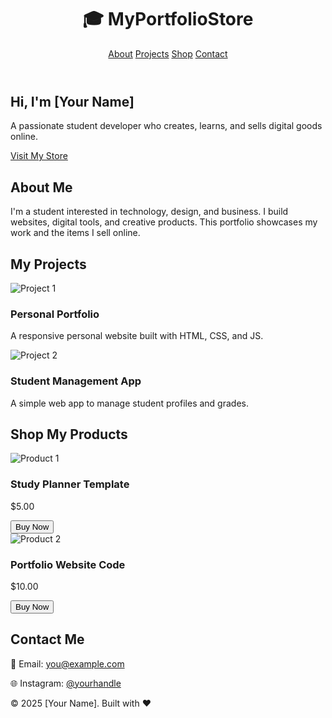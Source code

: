 <!DOCTYPE html>
<html lang="en">
<head>
  <meta charset="UTF-8" />
  <meta name="viewport" content="width=device-width, initial-scale=1.0" />
  <title>Student Portfolio | Online Store</title>
  <link rel="stylesheet" href="style.css" />
</head>
<body>
  <!-- Header -->
  <header>
    <h1 class="logo">🎓 MyPortfolioStore</h1>
    <nav>
      <a href="#about">About</a>
      <a href="#projects">Projects</a>
      <a href="#shop">Shop</a>
      <a href="#contact">Contact</a>
    </nav>
  </header>

  <!-- Hero Section -->
  <section class="hero">
    <div class="hero-text">
      <h2>Hi, I'm <span>[Your Name]</span></h2>
      <p>A passionate student developer who creates, learns, and sells digital goods online.</p>
      <a href="#shop" class="btn">Visit My Store</a>
    </div>
  </section>

  <!-- About -->
  <section id="about" class="section">
    <h2>About Me</h2>
    <p>
      I'm a student interested in technology, design, and business. 
      I build websites, digital tools, and creative products. 
      This portfolio showcases my work and the items I sell online.
    </p>
  </section>

  <!-- Projects -->
  <section id="projects" class="section">
    <h2>My Projects</h2>
    <div class="grid">
      <div class="card">
        <img src="https://via.placeholder.com/300x200" alt="Project 1">
        <h3>Personal Portfolio</h3>
        <p>A responsive personal website built with HTML, CSS, and JS.</p>
      </div>
      <div class="card">
        <img src="https://via.placeholder.com/300x200" alt="Project 2">
        <h3>Student Management App</h3>
        <p>A simple web app to manage student profiles and grades.</p>
      </div>
    </div>
  </section>

  <!-- Shop Section -->
  <section id="shop" class="section">
    <h2>Shop My Products</h2>
    <div class="grid">
      <div class="product">
        <img src="https://via.placeholder.com/200" alt="Product 1">
        <h3>Study Planner Template</h3>
        <p>$5.00</p>
        <button class="buy-btn">Buy Now</button>
      </div>
      <div class="product">
        <img src="https://via.placeholder.com/200" alt="Product 2">
        <h3>Portfolio Website Code</h3>
        <p>$10.00</p>
        <button class="buy-btn">Buy Now</button>
      </div>
    </div>
  </section>

  <!-- Contact -->
  <section id="contact" class="section">
    <h2>Contact Me</h2>
    <p>📧 Email: <a href="mailto:you@example.com">you@example.com</a></p>
    <p>🌐 Instagram: <a href="#">@yourhandle</a></p>
  </section>

  <!-- Footer -->
  <footer>
    <p>© 2025 [Your Name]. Built with ❤️</p>
  </footer>

  <script src="script.js"></script>
</body>
</html>
